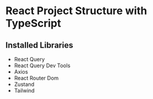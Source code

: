 
# React Project Structure with TypeScript


## Installed Libraries

- React Query
- React Query Dev Tools
- Axios
- React Router Dom
- Zustand
- Tailwind
